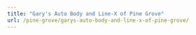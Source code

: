 ```yaml
---
title: "Gary's Auto Body and Line-X of Pine Grove"
url: /pine-grove/garys-auto-body-and-line-x-of-pine-grove/
---
```

